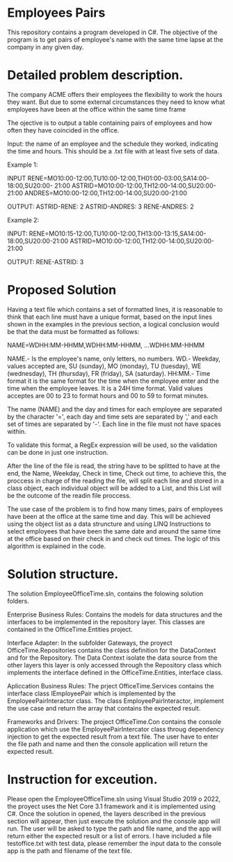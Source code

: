 # Employees Pairs

This repository contains a program developed in C#. The objective of the program is to get pairs of employee's name with the same time lapse at the company in any given day.

# Detailed problem description.

The company ACME offers their employees the flexibility to work the hours they want. But due to some external circumstances they need to know what employees have been at the office within the same time frame

The ojective is to output a table containing pairs of employees and how often they have coincided in the office.

Input: the name of an employee and the schedule they worked, indicating the time and hours. This should be a .txt file with at least five sets of data. 

Example 1:

INPUT
RENE=MO10:00-12:00,TU10:00-12:00,TH01:00-03:00,SA14:00-18:00,SU20:00- 21:00
ASTRID=MO10:00-12:00,TH12:00-14:00,SU20:00-21:00
ANDRES=MO10:00-12:00,TH12:00-14:00,SU20:00-21:00


OUTPUT:
ASTRID-RENE: 2
ASTRID-ANDRES: 3
RENE-ANDRES: 2

Example 2:

INPUT:
RENE=MO10:15-12:00,TU10:00-12:00,TH13:00-13:15,SA14:00-18:00,SU20:00-21:00
ASTRID=MO10:00-12:00,TH12:00-14:00,SU20:00-21:00

OUTPUT:
RENE-ASTRID: 3

# Proposed Solution

Having a text file which contains a set of formatted lines, it is reasonable to think that each line must have a unique format, based on the input lines shown in the examples in the previous section, a logical conclusion would be that the data must be formatted as follows:

NAME=WDHH:MM-HHMM,WDHH:MM-HHMM, ...WDHH:MM-HHMM

NAME.- Is the employee's name, only letters, no numbers.
WD.- Weekday, values accepted are, SU (sunday), MO (monday), TU (tuesday), WE (wednesday), TH (thursday), FR (friday), SA (saturday).
HH:MM.- Time format it is the same format for the time when the employee enter and the time when the employee leaves. It is a 24H time format. Valid values acceptes    are 00 to 23 to format hours and 00 to 59 to format minutes.

The name (NAME) and the day and times for each employee are separated by the character '=', each day and time sets are separated by ',' and each set of times are separated by '-'. Each line in the file must not have spaces within.

To validate this format, a RegEx expression will be used, so the validation can be done in just one instruction.

After the line of the file is read, the string have to be splitted to have at the end, the Name, Weekday, Check in time, Check out time, to achieve this, the proccess in charge of the reading the file, will split each line and stored in a class object, each individual object will be added to a List, and this List will be the outcome of the readin file proccess.

The use case of the problem is to find how many times, pairs of employees have been at the office at the same time and day. This will be achieved using the object list as a data struncture and using LINQ Instructions to select employees that have been the same date and around the same time at the office based on their check in and check out times. The logic of this algorithm is explained in the code.

# Solution structure.

The solution EmployeeOfficeTime.sln, contains the folowing solution folders.

Enterprise Business Rules: Contains the models for data structures and the interfaces to be implemented in the repository layer. This classes are contained in the  OfficeTime.Entities project.

Interface Adapter: In the subfolder Gateways, the proyect OfficeTime.Repositories contains the class definition for the DataContext and for the Repository. The Data Context isolate the data source from the other layers this layer is only accessed through the Repository class which implements the interface defined in the OfficeTime.Entities, interface class.

Apliccation Business Rules: The prject OfficeTime.Services contains the interface class IEmployeePair which is implemented by the EmployeePairInteractor class. The class EmployeePairInteractor, implement the use case and return the array that contains the expected result.

Frameworks and Drivers: The project OfficeTime.Con contains the console application which use the EmployeePairIntercator class throug dependency injection to get the expected result from a text file. The user have to enter the file path and name and then the console application will return the expected result.

# Instruction for exceution.

Please open the EmployeeOfficeTime.sln using Visual Studio 2019 o 2022, the proyect uses the Net Core 3.1 framework and it is implemented using C#. Once the solution in opened, the layers described in the previous section will appear, then just execute the solution and the console app will run. The user will be asked to type the path and file name, and the app will return either the expected result or a list of errors. I have included a file testoffice.txt with test data, please remember the input data to the console app is the path and filename of the text file.
